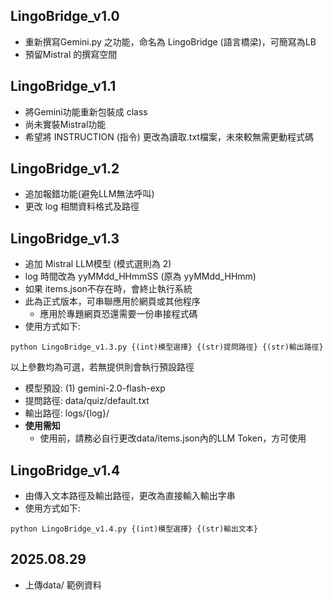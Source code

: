 ## LingoBridge_v1.0
- 重新撰寫Gemini.py 之功能，命名為 LingoBridge (語言橋梁)，可簡寫為LB
- 預留Mistral 的撰寫空間

## LingoBridge_v1.1
- 將Gemini功能重新包裝成 class
- 尚未實裝Mistral功能
- 希望將 INSTRUCTION (指令) 更改為讀取.txt檔案，未來較無需更動程式碼

## LingoBridge_v1.2
- 追加報錯功能(避免LLM無法呼叫)
- 更改 log 相關資料格式及路徑

## LingoBridge_v1.3
- 追加 Mistral LLM模型 (模式選則為 2)
- log 時間改為 yyMMdd_HHmmSS (原為 yyMMdd_HHmm)
- 如果 items.json不存在時，會終止執行系統
- 此為正式版本，可串聯應用於網頁或其他程序
  - 應用於專題網頁恐還需要一份串接程式碼
- 使用方式如下:
```
python LingoBridge_v1.3.py {(int)模型選擇} {(str)提問路徑} {(str)輸出路徑}
```
以上參數均為可選，若無提供則會執行預設路徑
- 模型預設: (1) gemini-2.0-flash-exp
- 提問路徑: data/quiz/default.txt
- 輸出路徑: logs/{log}/  
- **使用需知**
  - 使用前，請務必自行更改data/items.json內的LLM Token，方可使用

## LingoBridge_v1.4
- 由傳入文本路徑及輸出路徑，更改為直接輸入輸出字串
- 使用方式如下:
```
python LingoBridge_v1.4.py {(int)模型選擇} {(str)輸出文本}
```

## 2025.08.29
- 上傳data/ 範例資料
